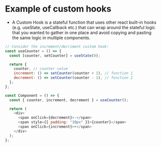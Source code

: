 # Example of custom hooks

- A Custom Hook is a stateful function that uses other react built-in hooks (e.g. useState, useCallback etc.) that can wrap around the stateful logic that you wanted to gather in one place and avoid copying and pasting the same logic in multiple components.

```js
// Consider the increment/decriment custom hook:
const useCounter = () => {
  const [counter, setCounter] = useState(0);

  return {
    counter, // counter value
    increment: () => setCounter(counter + 1), // function 1
    decrement: () => setCounter(counter - 1), // function 2
  };
};
```

```js
const Component = () => {
  const { counter, increment, decrement } = useCounter();

  return (
    <div>
      <span onClick={decrement}>-</span>
      <span style={{ padding: "10px" }}>{counter}</span>
      <span onClick={increment}>+</span>
    </div>
  );
};
```
